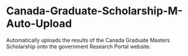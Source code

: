 # Canada-Graduate-Scholarship-M-Auto-Upload
Automatically uploads the results of the Canada Graduate Masters Scholarship onto the government Research Portal website.
